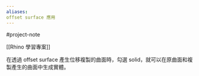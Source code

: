 ```yaml
---
aliases:
offset surface 應用
---
```


#project-note 

[[Rhino 學習專案]]

在透過 offset surface 產生位移複製的曲面時，勾選 solid，就可以在原曲面和複製產生的曲面中生成實體。